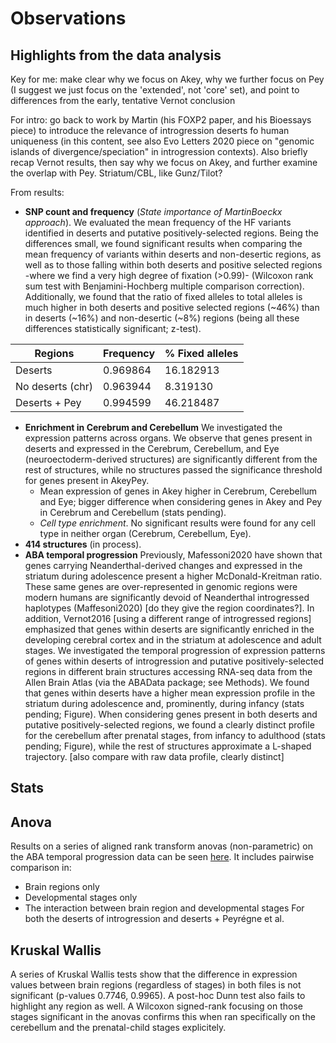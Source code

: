 # Observations
## Highlights from the data analysis
Key for me: make clear why we focus on Akey, why we further focus on Pey (I suggest we just focus on the 'extended', not 'core' set), and point to differences from the early, tentative Vernot conclusion

For intro: go back to work by Martin (his FOXP2 paper, and his Bioessays piece) to introduce the relevance of introgression deserts fo human uniqueness (in this content, see also Evo Letters 2020 piece on "genomic islands of divergence/speciation" in introgression contexts). Also briefly recap Vernot results, then say why we focus on Akey, and further examine the overlap with Pey. Striatum/CBL, like Gunz/Tilot?

From results:

- **SNP count and frequency** (*State importance of MartinBoeckx approach*). We evaluated the mean frequency of the HF variants identified in deserts and putative positively-selected regions. Being the differences small, we found significant results when comparing the mean frequency of variants within deserts and non-desertic regions, as well as to those falling within both deserts and positive selected regions -where we find a very high degree of fixation (>0.99)- (Wilcoxon rank sum test with Benjamini-Hochberg multiple comparison correction). Additionally, we found that the ratio of fixed alleles to total alleles is much higher in both deserts and positive selected regions (~46%) than in deserts (~16%) and non-desertic (~8%) regions (being all these differences statistically significant; z-test).

| Regions  | Frequency | % Fixed alleles |
| ------------- | ------------- | ------------- |
| Deserts  | 0.969864  |  16.182913  |
| No deserts (chr)  | 0.963944  | 8.319130  |
| Deserts + Pey  | 0.994599  | 46.218487  |


- **Enrichment in Cerebrum and Cerebellum** We investigated the expression patterns across organs. We observe that genes present in deserts and expressed in the Cerebrum, Cerebellum, and Eye (neuroectoderm-derived structures) are significantly different from the rest of structures, while no structures passed the significance threshold for genes present in AkeyPey.
  + Mean expression of genes in Akey higher in Cerebrum, Cerebellum and Eye; bigger difference when considering genes in Akey and Pey in Cerebrum and Cerebellum (stats pending).
  + *Cell type enrichment*. No significant results were found for any cell type in neither organ (Cerebrum, Cerebellum, Eye).
- **414 structures** (in process).
- **ABA temporal progression**  Previously, Mafessoni2020 have shown that genes carrying Neanderthal-derived changes and expressed in the striatum during adolescence present a higher McDonald-Kreitman ratio. These same genes are over-represented in genomic regions were modern humans are significantly devoid of Neanderthal introgressed haplotypes (Maffesoni2020) [do they give the region coordinates?]. In addition, Vernot2016 [using a different range of introgressed regions] emphasized that genes within deserts are significantly enriched in the developing cerebral cortex and in the striatum at adolescence and adult stages. We investigated the temporal progression of expression patterns of genes within deserts of introgression and putative positively-selected regions in different brain structures accessing RNA-seq data from the Allen Brain Atlas (via the ABAData package; see Methods). We found that genes within deserts have a higher mean expression profile in the striatum during adolescence and, prominently, during infancy (stats pending; Figure). When considering genes present in both deserts and putative positively-selected regions, we found a clearly distinct profile for the cerebellum after prenatal stages, from infancy to adulthood (stats pending; Figure), while the rest of structures approximate a L-shaped trajectory. [also compare with raw data profile, clearly distinct]


## Stats

## Anova
Results on a series of aligned rank transform anovas (non-parametric) on the ABA temporal progression data can be seen [here](https://github.com/jjaa-mp/raul_tesina/tree/master/0.code/R_scripts/output/anova). It includes pairwise comparison in:
- Brain regions only
- Developmental stages only
- The interaction between brain region and developmental stages
For both the deserts of introgression and deserts + Peyrégne et al.

## Kruskal Wallis
A series of Kruskal Wallis tests show that the difference in expression values between brain regions (regardless of stages) in both files is not significant (p-values 0.7746, 0.9965). A post-hoc Dunn test also fails to highlight any region as well. A Wilcoxon signed-rank focusing on those stages significant in the anovas confirms this when ran specifically on the cerebellum and the prenatal-child stages explicitely.
